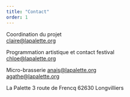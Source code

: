 ```yaml
---
title: "Contact"
order: 1
---
```

Coordination du projet  
claire@lapalette.org


Programmation artistique et contact festival  
chloe@lapalette.org 


Micro-brasserie
anais@lapalette.org  
agathe@lapalette.org


La Palette
3 route de Frencq
62630 Longvilliers 